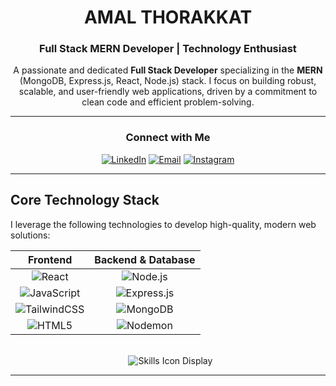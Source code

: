 <div align="center">

# **AMAL THORAKKAT**
### **Full Stack MERN Developer | Technology Enthusiast**

A passionate and dedicated **Full Stack Developer** specializing in the **MERN** (MongoDB, Express.js, React, Node.js) stack. I focus on building robust, scalable, and user-friendly web applications, driven by a commitment to clean code and efficient problem-solving.

---

### **Connect with Me**

[![LinkedIn](https://img.shields.io/badge/LinkedIn-0077B5?style=for-the-badge&logo=linkedin&logoColor=white)](https://linkedin.com/in/amal-thorakkat)
[![Email](https://img.shields.io/badge/Email-D14836?style=for-the-badge&logo=gmail&logoColor=white)](mailto:amalthorakkat@gmail.com)
[![Instagram](https://img.shields.io/badge/Instagram-E4405F?style=for-the-badge&logo=instagram&logoColor=white)](https://instagram.com/aesthfex)

</div>

---

## **Core Technology Stack**

I leverage the following technologies to develop high-quality, modern web solutions:

<div align="center">

| **Frontend** | **Backend & Database** |
| :---: | :---: |
| ![React](https://img.shields.io/badge/-React-61DAFB?style=for-the-badge&logo=react&logoColor=white) | ![Node.js](https://img.shields.io/badge/-Node.js-339933?style=for-the-badge&logo=node.js&logoColor=white) |
| ![JavaScript](https://img.shields.io/badge/-JavaScript-F7DF1E?style=for-the-badge&logo=javascript&logoColor=black) | ![Express.js](https://img.shields.io/badge/-Express.js-000000?style=for-the-badge&logo=express&logoColor=white) |
| ![TailwindCSS](https://img.shields.io/badge/-Tailwind_CSS-000000?style=for-the-badge&logo=tailwind-css&logoColor=38B2AC) | ![MongoDB](https://img.shields.io/badge/-MongoDB-4EA94B?style=for-the-badge&logo=mongodb&logoColor=white) |
| ![HTML5](https://img.shields.io/badge/-HTML5-E34F26?style=for-the-badge&logo=html5&logoColor=white) | ![Nodemon](https://img.shields.io/badge/-Nodemon-76D04B?style=for-the-badge&logo=nodemon&logoColor=white) |

</div>

<br>

<div align="center">
  <img src="https://skillicons.dev/icons?i=react,nodejs,express,mongodb,html,css,js,tailwind&theme=dark" alt="Skills Icon Display" />
</div>

---
